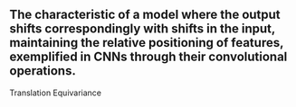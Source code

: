 The characteristic of a model where the output shifts correspondingly with shifts in the input, maintaining the relative positioning of features, exemplified in CNNs through their convolutional operations.
---
Translation Equivariance
